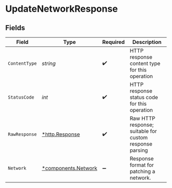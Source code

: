 # UpdateNetworkResponse


## Fields

| Field                                                     | Type                                                      | Required                                                  | Description                                               |
| --------------------------------------------------------- | --------------------------------------------------------- | --------------------------------------------------------- | --------------------------------------------------------- |
| `ContentType`                                             | *string*                                                  | :heavy_check_mark:                                        | HTTP response content type for this operation             |
| `StatusCode`                                              | *int*                                                     | :heavy_check_mark:                                        | HTTP response status code for this operation              |
| `RawResponse`                                             | [*http.Response](https://pkg.go.dev/net/http#Response)    | :heavy_check_mark:                                        | Raw HTTP response; suitable for custom response parsing   |
| `Network`                                                 | [*components.Network](../../models/components/network.md) | :heavy_minus_sign:                                        | Response format for patching a network.                   |